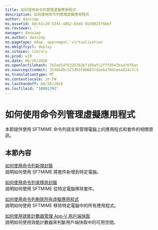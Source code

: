 ```yaml
---
title: 如何使用命令列管理虛擬應用程式
description: 如何使用命令列管理虛擬應用程式
author: dansimp
ms.assetid: 88c61c20-5243-4862-83eb-5b30825f8bbf
ms.reviewer: ''
manager: dansimp
ms.author: dansimp
ms.pagetype: mdop, appcompat, virtualization
ms.mktglfcycl: deploy
ms.sitesec: library
ms.prod: w10
ms.date: 06/16/2016
ms.openlocfilehash: 762ad14f6325763b7165afc2fff8542baa76f5ac
ms.sourcegitcommit: 354664bc527d93f80687cd2eba70d1eea024c7c3
ms.translationtype: MT
ms.contentlocale: zh-TW
ms.lasthandoff: 06/26/2020
ms.locfileid: "10801293"
---
```

# 如何使用命令列管理虛擬應用程式


本節提供使用 SFTMIME 命令列語言來管理電腦上的應用程式和套件的相關資訊。

## 本節內容


<a href="" id="how-to-add-a-package-by-using-the-command-line"></a>[如何使用命令列新增封裝](how-to-add-a-package-by-using-the-command-line.md)  
說明如何使用 SFTMIME 將套件新增到特定電腦。

<a href="" id="how-to-remove-a-package-by-using-the-command-line"></a>[如何使用命令列來移除封裝](how-to-remove-a-package-by-using-the-command-line.md)  
說明如何使用 SFTMIME 從特定電腦移除套件。

<a href="" id="how-to-delete-all-virtual-applications-by-using-the-command-line"></a>[如何使用命令列刪除所有虛擬應用程式](how-to-delete-all-virtual-applications-by-using-the-command-line.md)  
說明如何使用 SFTMIME 移除特定電腦中的所有應用程式。

<a href="" id="how-to-manage-the-app-v-client-cache-using-performance-counters"></a>[如何使用效能計數器管理 App-V 用戶端快取](how-to-manage-the-app-v-client-cache-using-performance-counters.md)  
說明如何使用效能計數器來判斷用戶端快取中的可用空間。

 

 





